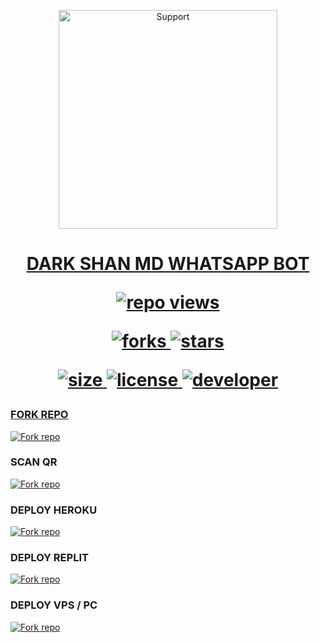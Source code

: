 </p>
<p align="center">
  <a href="https://youtube.com/@darkshanyt1">
    <img alt=Support height="350" src="https://telegra.ph/file/8c4247c94ad072eb079ff.jpg"> 
    </p>

<h1 align="center">    DARK SHAN MD WHATSAPP BOT

![repo views](https://hits.seeyoufarm.com/api/count/incr/badge.svg?url=https%3A%2F%2Fgithub.com%2Fkushansewmina2580%2FDARK-SHAN-MD&count_bg=%2379C83D&title_bg=%23555555&icon=gitpod.svg&icon_color=%23E7E7E7&title=Views&edge_flat=false)


![forks](https://img.shields.io/github/forks/Kushansewmina2580/DARK-SHAN-MD?label=Forks&style=social)
![stars](https://img.shields.io/github/stars/Kushansewmina2580/DARK-SHAN-MD?style=social)

![size](https://img.shields.io/github/repo-size/Kushansewmina2580/DARK-SHAN-MD?color=purple&label=Repo%20Size&style=plastic)
![license](https://img.shields.io/github/license/Kushansewmina2580/DARK-SHAN-MD?color=purple&label=License&style=plastic)
![developer](https://img.shields.io/static/v1?label=Author&message=DARK%20SHAN&color=purple&style=plastic)


### FORK REPO

<a href='https://github.com/kushansewmina2580/DARK-SHAN-MD/fork' target="_blank"><img alt='Fork repo' src='https://img.shields.io/badge/FORK-black?style=for-the-badge&logo=github&logoColor=white'/></a>


### SCAN QR 

<a href='COMING SOON' target="_blank"><img alt='Fork repo' src='https://img.shields.io/badge/SCAN QR CODE-brown?style=for-the-badge&logo=opencv&logoColor=white'/></a>

### DEPLOY HEROKU

<a href='https://dashboard.heroku.com/new?template=https://github.com/kushansewmina2580/DARK-SHAN-MD' target="_blank"><img alt='Fork repo' src='https://img.shields.io/badge/DEPLOY HEROKU-purple?style=for-the-badge&logo=heroku&logoColor=white'/></a>

### DEPLOY REPLIT


<a href='https://replit.com/~' target="_blank"><img alt='Fork repo' src='https://img.shields.io/badge/DEPLOY REPLIT-orange?style=for-the-badge&logo=replit&logoColor=white'/></a>

### DEPLOY VPS / PC




<a href='temp/deploy-on-vps.md' target="_blank"><img alt='Fork repo' src='https://img.shields.io/badge/DEPLOY VPS-silver?style=for-the-badge&logo=google&logoColor=white'/></a>
